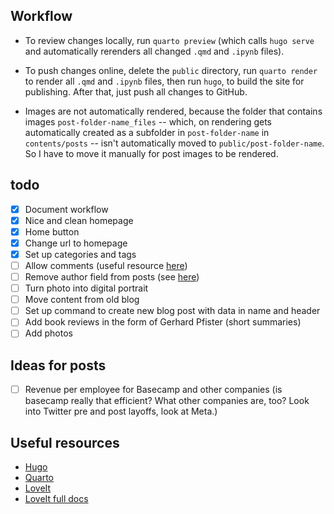 ## Workflow

- To review changes locally, run `quarto preview` (which calls `hugo serve` and automatically rerenders all changed `.qmd` and `.ipynb` files).

- To push changes online, delete the `public` directory, run `quarto render` to render all `.qmd` and `.ipynb` files, then run `hugo`, to build the site for publishing. After that, just push all changes to GitHub.

- Images are not automatically rendered, because the folder that contains images `post-folder-name_files` -- which, on rendering gets automatically created as a subfolder in `post-folder-name` in `contents/posts` -- isn't automatically moved to `public/post-folder-name`. So I have to move it manually for post images to be rendered.


## todo
- [x] Document workflow
- [x] Nice and clean homepage
- [x] Home button
- [x] Change url to homepage
- [x] Set up categories and tags
- [ ] Allow comments (useful resource [here](https://cloudcannon.com/jamstack-ecosystem/commenting/))
- [ ] Remove author field from posts (see [here](https://github.com/halogenica/beautifulhugo/issues/340))
- [ ] Turn photo into digital portrait
- [ ] Move content from old blog
- [ ] Set up command to create new blog post with data in name and header
- [ ] Add book reviews in the form of Gerhard Pfister (short summaries)
- [ ] Add photos

## Ideas for posts
- [ ] Revenue per employee for Basecamp and other companies (is basecamp really that efficient? What other companies are, too? Look into Twitter pre and post layoffs, look at Meta.)

## Useful resources
- [Hugo](https://gohugo.io/getting-started/quick-start/)
- [Quarto](https://quarto.org/docs/output-formats/hugo.html)
- [LoveIt](https://hugoloveit.com/theme-documentation-basics/)
- [LoveIt full docs](https://hugoloveit.com/theme-documentation-content/)
